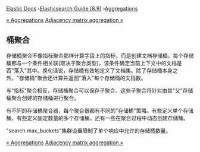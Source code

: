 

[Elastic Docs](/guide/) ›[Elasticsearch Guide [8.9]](index.md)
›[Aggregations](search-aggregations.md)

[« Aggregations](search-aggregations.md) [Adjacency matrix aggregation
»](search-aggregations-bucket-adjacency-matrix-aggregation.md)

## 桶聚合

存储桶聚合不像指标聚合那样计算字段上的指标，而是创建文档存储桶。每个存储桶都与一个条件相关联(取决于聚合类型)，该条件确定当前上下文中的文档是否"落入"其中。换句话说，存储桶有效地定义了文档集。除了存储桶本身之外，"存储桶"聚合还计算并返回"落入"每个存储桶的文档数。

与"指标"聚合相反，存储桶聚合可以保存子聚合。这些子聚合将针对由其"父"存储桶聚合创建的存储桶进行聚合。

有不同的存储桶聚合器，每个聚合器都有不同的"存储桶"策略。有些定义单个存储桶，有些定义固定数量的多个存储桶，还有一些在聚合过程中动态创建存储桶。

"search.max_buckets"集群设置限制了单个响应中允许的存储桶数量。

[« Aggregations](search-aggregations.md) [Adjacency matrix aggregation
»](search-aggregations-bucket-adjacency-matrix-aggregation.md)
